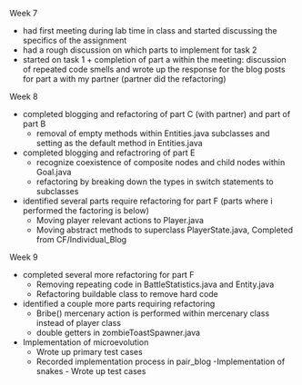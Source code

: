 Week 7

- had first meeting during lab time in class and started discussing the specifics of the assignment
- had a rough discussion on which parts to implement for task 2
- started on task 1 + completion of part a within the meeting: discussion of repeated code smells and wrote up the response for the blog posts for part a with my partner (partner did the refactoring)

Week 8

- completed blogging and refactoring of part C (with partner) and part of part B
  - removal of empty methods within Entities.java subclasses and setting as the default method in Entities.java
- completed blogging and refactroring of part E
  - recognize coexistence of composite nodes and child nodes within Goal.java
  - refactoring by breaking down the types in switch statements to subclasses
- identified several parts require refactoring for part F (parts where i performed the factoring is below)
  - Moving player relevant actions to Player.java
  - Moving abstract methods to superclass PlayerState.java, Completed from CF/Individual_Blog

Week 9

- completed several more refactoring for part F
  - Removing repeating code in BattleStatistics.java and Entity.java
  - Refactoring buildable class to remove hard code
- identified a couple more parts requiring refactoring
  - Bribe() mercenary action is performed within mercenary class instead of player class
  - double getters in zombieToastSpawner.java
- Implementation of microevolution
  - Wrote up primary test cases
  - Recorded implementation process in pair_blog
    -Implementation of snakes - Wrote up test cases
